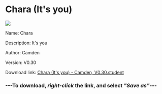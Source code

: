 # Chara (It's you)

<img src = "https://raw.githubusercontent.com/Arbiter1223/Daigaku-Gurashi-Custom-Students/master/Students/Files/Chara%20(It's%20you).png">

Name: Chara

Description: It's you

Author: Camden

Version: V0.30

Download link: <a href="https://raw.githubusercontent.com/Arbiter1223/Daigaku-Gurashi-Custom-Students/master/Students/Files/Chara%20(It's%20you)%20-%20Camden%2C%20V0.30.student">Chara (It's you) - Camden, V0.30.student</a>

### ---**To download, _right-click_ the link, and select _"Save as"_**---

